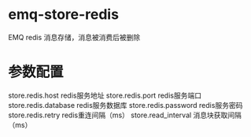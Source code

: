 # emq-store-redis
EMQ redis 消息存储，消息被消费后被删除

# 参数配置
store.redis.host  redis服务地址
store.redis.port  redis服务端口
store.redis.database  redis服务数据库
store.redis.password  redis服务密码
store.redis.retry redis重连间隔（ms）
store.read_interval 消息块获取间隔（ms）
